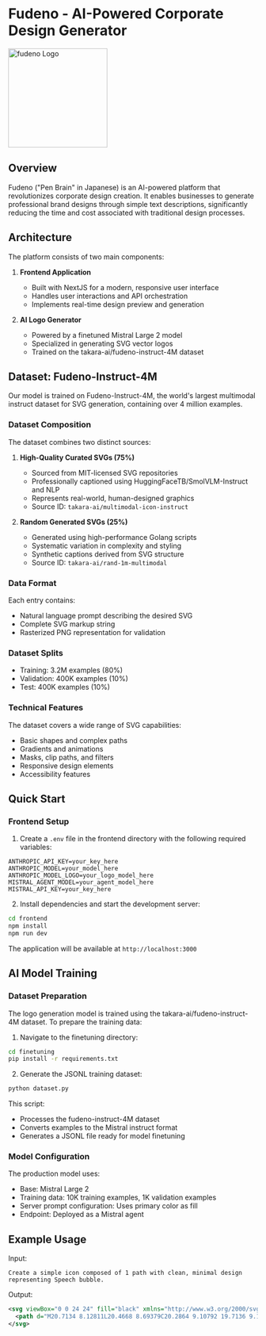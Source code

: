 # Fudeno - AI-Powered Corporate Design Generator

<img src="https://fudeno.pages.dev/logo.svg" width="200" alt="fudeno Logo" />

## Overview

Fudeno ("Pen Brain" in Japanese) is an AI-powered platform that revolutionizes corporate design creation. It enables businesses to generate professional brand designs through simple text descriptions, significantly reducing the time and cost associated with traditional design processes.

## Architecture

The platform consists of two main components:

1. **Frontend Application**

   - Built with NextJS for a modern, responsive user interface
   - Handles user interactions and API orchestration
   - Implements real-time design preview and generation

2. **AI Logo Generator**
   - Powered by a finetuned Mistral Large 2 model
   - Specialized in generating SVG vector logos
   - Trained on the takara-ai/fudeno-instruct-4M dataset

## Dataset: Fudeno-Instruct-4M

Our model is trained on Fudeno-Instruct-4M, the world's largest multimodal instruct dataset for SVG generation, containing over 4 million examples.

### Dataset Composition

The dataset combines two distinct sources:

1. **High-Quality Curated SVGs (75%)**

   - Sourced from MIT-licensed SVG repositories
   - Professionally captioned using HuggingFaceTB/SmolVLM-Instruct and NLP
   - Represents real-world, human-designed graphics
   - Source ID: `takara-ai/multimodal-icon-instruct`

2. **Random Generated SVGs (25%)**
   - Generated using high-performance Golang scripts
   - Systematic variation in complexity and styling
   - Synthetic captions derived from SVG structure
   - Source ID: `takara-ai/rand-1m-multimodal`

### Data Format

Each entry contains:

- Natural language prompt describing the desired SVG
- Complete SVG markup string
- Rasterized PNG representation for validation

### Dataset Splits

- Training: 3.2M examples (80%)
- Validation: 400K examples (10%)
- Test: 400K examples (10%)

### Technical Features

The dataset covers a wide range of SVG capabilities:

- Basic shapes and complex paths
- Gradients and animations
- Masks, clip paths, and filters
- Responsive design elements
- Accessibility features

## Quick Start

### Frontend Setup

1. Create a `.env` file in the frontend directory with the following required variables:

```
ANTHROPIC_API_KEY=your_key_here
ANTHROPIC_MODEL=your_model_here
ANTHROPIC_MODEL_LOGO=your_logo_model_here
MISTRAL_AGENT_MODEL=your_agent_model_here
MISTRAL_API_KEY=your_key_here
```

2. Install dependencies and start the development server:

```bash
cd frontend
npm install
npm run dev
```

The application will be available at `http://localhost:3000`

## AI Model Training

### Dataset Preparation

The logo generation model is trained using the takara-ai/fudeno-instruct-4M dataset. To prepare the training data:

1. Navigate to the finetuning directory:

```bash
cd finetuning
pip install -r requirements.txt
```

2. Generate the JSONL training dataset:

```bash
python dataset.py
```

This script:

- Processes the fudeno-instruct-4M dataset
- Converts examples to the Mistral instruct format
- Generates a JSONL file ready for model finetuning

### Model Configuration

The production model uses:

- Base: Mistral Large 2
- Training data: 10K training examples, 1K validation examples
- Server prompt configuration: Uses primary color as fill
- Endpoint: Deployed as a Mistral agent

## Example Usage

Input:

```
Create a simple icon composed of 1 path with clean, minimal design representing Speech bubble.
```

Output:

```svg
<svg viewBox="0 0 24 24" fill="black" xmlns="http://www.w3.org/2000/svg">
  <path d="M20.7134 8.12811L20.4668 8.69379C20.2864 9.10792 19.7136 9.10792 19.5331 8.69379L19.2866 8.12811C18.8471 7.11947 18.0555 6.31641 17.0677 5.87708L16.308 5.53922C15.8973 5.35653 15.8973 4.75881 16.308 4.57612L17.0252 4.25714C18.0384 3.80651 18.8442 2.97373 19.2761 1.93083L19.5293 1.31953C19.7058 0.893489 20.2942 0.893489 20.4706 1.31953L20.7238 1.93083C21.1558 2.97373 21.9616 3.80651 22.9748 4.25714L23.6919 4.57612C24.1027 4.75881 24.1027 5.35653 23.6919 5.53922L22.9323 5.87708C21.9445 6.31641 21.1529 7.11947 20.7134 8.12811ZM10 3H14V5H10C6.68629 5 4 7.68629 4 11C4 14.61 6.46208 16.9656 12 19.4798V17H14C17.3137 17 20 14.3137 20 11H22C22 15.4183 18.4183 19 14 19V22.5C9 20.5 2 17.5 2 11C2 6.58172 5.58172 3 10 3Z"/>
</svg>
```
